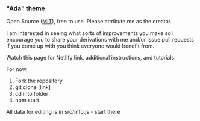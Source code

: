 ### "Ada" theme

Open Source ([MIT](https://opensource.org/licenses/MIT)), free to use. Please attribute me as the creator.

I am interested in seeing what sorts of improvements you make so I encourage you to share your derivations with me and/or issue pull requests if you come up with you think everyone would benefit from.

Watch this page for Netlify link, additional instructions, and tutorials.

For now,

1. Fork the repository
2. git clone [link]
3. cd into folder
4. npm start

All data for editing is in src/info.js - start there
